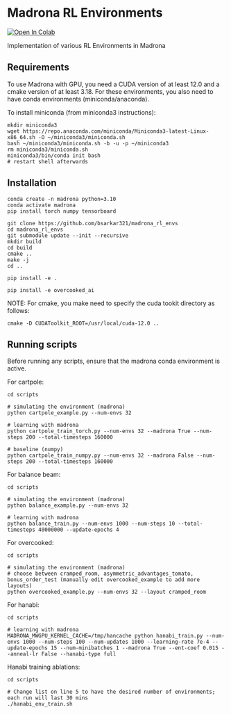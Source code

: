 # Madrona RL Environments

[![Open In Colab](https://colab.research.google.com/assets/colab-badge.svg)](https://colab.research.google.com/github/bsarkar321/madrona_rl_envs/blob/master/train_overcooked.ipynb)

Implementation of various RL Environments in Madrona

## Requirements

To use Madrona with GPU, you need a CUDA version of at least 12.0 and a cmake version of at least 3.18. For these environments, you also need to have conda environments (miniconda/anaconda).

To install miniconda (from miniconda3 instructions):
```
mkdir miniconda3
wget https://repo.anaconda.com/miniconda/Miniconda3-latest-Linux-x86_64.sh -O ~/miniconda3/miniconda.sh
bash ~/miniconda3/miniconda.sh -b -u -p ~/miniconda3
rm miniconda3/miniconda.sh
miniconda3/bin/conda init bash
# restart shell afterwards
```


## Installation

```
conda create -n madrona python=3.10
conda activate madrona
pip install torch numpy tensorboard

git clone https://github.com/bsarkar321/madrona_rl_envs
cd madrona_rl_envs
git submodule update --init --recursive
mkdir build
cd build
cmake ..
make -j
cd ..

pip install -e .

pip install -e overcooked_ai
```

NOTE: For cmake, you make need to specify the cuda tookit directory as follows:

```
cmake -D CUDAToolkit_ROOT=/usr/local/cuda-12.0 ..
```

## Running scripts

Before running any scripts, ensure that the madrona conda environment is active.

For cartpole:

```
cd scripts

# simulating the environment (madrona)
python cartpole_example.py --num-envs 32

# learning with madrona
python cartpole_train_torch.py --num-envs 32 --madrona True --num-steps 200 --total-timesteps 160000

# baseline (numpy)
python cartpole_train_numpy.py --num-envs 32 --madrona False --num-steps 200 --total-timesteps 160000
```

For balance beam:

```
cd scripts

# simulating the environment (madrona)
python balance_example.py --num-envs 32

# learning with madrona
python balance_train.py --num-envs 1000 --num-steps 10 --total-timesteps 40000000 --update-epochs 4
```

For overcooked:

```
cd scripts

# simulating the environment (madrona)
# choose between cramped_room, asymmetric_advantages_tomato, bonus_order_test (manually edit overcooked_example to add more layouts)
python overcooked_example.py --num-envs 32 --layout cramped_room
```

For hanabi:

```
cd scripts

# learning with madrona
MADRONA_MWGPU_KERNEL_CACHE=/tmp/hancache python hanabi_train.py --num-envs 1000 --num-steps 100 --num-updates 1000 --learning-rate 7e-4 --update-epochs 15 --num-minibatches 1 --madrona True --ent-coef 0.015 --anneal-lr False --hanabi-type full
```

Hanabi training ablations:

```
cd scripts

# Change list on line 5 to have the desired number of environments; each run will last 30 mins
./hanabi_env_train.sh
```


